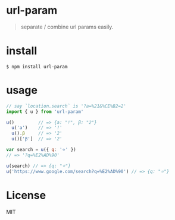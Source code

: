# url-param
> separate / combine url params easily.

# install
```
$ npm install url-param
```

# usage
```javascript
// say `location.search` is '?a=%21&%CE%B2=2'
import { u } from 'url-param'

u()         // => {a: "!", β: "2"}
  u('a')    // => '!'
  u().β     // => '2'
  u()['β']  // => '2'

var search = u({ q: '⭐' })
// => '?q=%E2%AD%90'

u(search) // => {q: "⭐"}
u('https://www.google.com/search?q=%E2%AD%90') // => {q: "⭐"}
```

# License
MIT